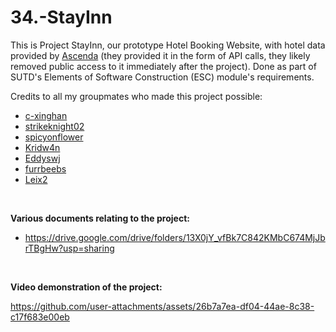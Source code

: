 # 34.-StayInn
This is Project StayInn, our prototype Hotel Booking Website, with hotel data provided by [Ascenda](https://www.ascenda.com/) (they provided it in the form of API calls, they likely
removed public access to it immediately after the project). Done as part of SUTD's Elements of Software Construction (ESC) module's requirements.

Credits to all my groupmates who made this project possible:
- [c-xinghan](https://github.com/c-xinghan)
- [strikeknight02](https://github.com/strikeknight02)
- [spicyonflower](https://github.com/aaj1510)
- [Kridw4n](https://github.com/Kridw4n)
- [Eddyswj](https://github.com/Eddyswj)
- [furrbeebs](https://github.com/furrbeebs)
- [Leix2](https://github.com/Leix2)

<br>

**Various documents relating to the project:**
- https://drive.google.com/drive/folders/13X0jY_vfBk7C842KMbC674MjJbrTBgHw?usp=sharing

<br>

**Video demonstration of the project:**


https://github.com/user-attachments/assets/26b7a7ea-df04-44ae-8c38-c17f683e00eb

